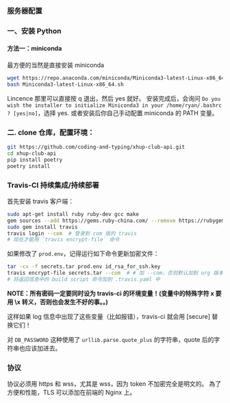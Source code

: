 ### 服务器配置

### 一、安装 Python

#### 方法一：miniconda

最方便的当然是直接安装 miniconda

```bash
wget https://repo.anaconda.com/miniconda/Miniconda3-latest-Linux-x86_64.sh
bash Miniconda3-latest-Linux-x86_64.sh
```
Lincence 那里可以直接按 q 退出，然后 yes 就好。
安装完成后，会询问 `Do you wish the installer to initialize Miniconda3
in your /home/ryan/.bashrc ? [yes|no]`，选择 yes. 或者安装后你自己手动配置 miniconda 的 PATH 变量。

### 二. clone 仓库，配置环境：

```bash
git https://github.com/coding-and-typing/xhup-club-api.git
cd xhup-club-api
pip install poetry
poetry install
```

### Travis-CI 持续集成/持续部署

首先安装 travis 客户端：

```bash
sudo apt-get install ruby ruby-dev gcc make
gem sources --add https://gems.ruby-china.com/ --remove https://rubygems.org/
sudo gem install travis
travis login --com  # 登录到 com 版的 travis
# 现在才能用 `travis encrypt-file` 命令
```

如果修改了 `prod.env`，记得运行如下命令更新加密文件：
```bash
tar -cv -f secrets.tar prod.env id_rsa_for_ssh.key
travis encrypt-file secrets.tar --com  # # 加 --com，否则默认加到 org 版本
# 将返回信息中的 build script 命令加到 .travis.yaml 中
```

**NOTE：所有密码一定要同时设为 travis-ci 的环境变量！(变量中的特殊字符 x 要用 \x 转义，否则也会发生不好的事。。)**

这样如果 log 信息中出现了这些变量（比如报错），travis-ci 就会用 [secure] 替换它们！

对 `DB_PASSWORD` 这种使用了 `urllib.parse.quote_plus` 的字符串，quote 后的字符串也应该加进去。

### 协议

协议必须用 https 和 wss，尤其是 wss，因为 token 不加密完全是明文的。
為了方便和性能，TLS 可以添加在前端的 Nginx 上。 
